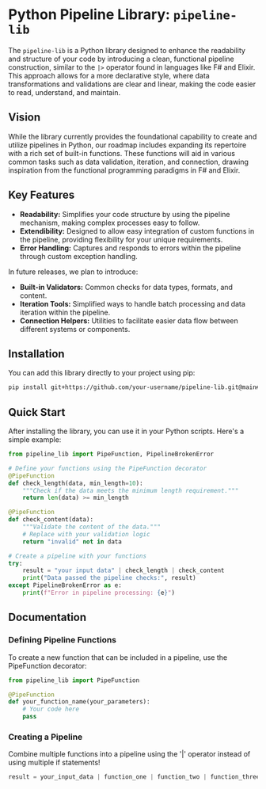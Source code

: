 # Python Pipeline Library: `pipeline-lib`

The `pipeline-lib` is a Python library designed to enhance the readability and structure of your code by introducing a clean, functional pipeline construction, similar to the `|>` operator found in languages like F# and Elixir. This approach allows for a more declarative style, where data transformations and validations are clear and linear, making the code easier to read, understand, and maintain.

## Vision

While the library currently provides the foundational capability to create and utilize pipelines in Python, our roadmap includes expanding its repertoire with a rich set of built-in functions. These functions will aid in various common tasks such as data validation, iteration, and connection, drawing inspiration from the functional programming paradigms in F# and Elixir.

## Key Features

- **Readability:** Simplifies your code structure by using the pipeline mechanism, making complex processes easy to follow.
- **Extendibility:** Designed to allow easy integration of custom functions in the pipeline, providing flexibility for your unique requirements.
- **Error Handling:** Captures and responds to errors within the pipeline through custom exception handling.

In future releases, we plan to introduce:

- **Built-in Validators:** Common checks for data types, formats, and content.
- **Iteration Tools:** Simplified ways to handle batch processing and data iteration within the pipeline.
- **Connection Helpers:** Utilities to facilitate easier data flow between different systems or components.

## Installation

You can add this library directly to your project using pip:

```bash
pip install git+https://github.com/your-username/pipeline-lib.git@main#egg=pipeline-lib
```

## Quick Start
After installing the library, you can use it in your Python scripts. Here's a simple example:

```python
from pipeline_lib import PipeFunction, PipelineBrokenError

# Define your functions using the PipeFunction decorator
@PipeFunction
def check_length(data, min_length=10):
    """Check if the data meets the minimum length requirement."""
    return len(data) >= min_length

@PipeFunction
def check_content(data):
    """Validate the content of the data."""
    # Replace with your validation logic
    return "invalid" not in data

# Create a pipeline with your functions
try:
    result = "your input data" | check_length | check_content
    print("Data passed the pipeline checks:", result)
except PipelineBrokenError as e:
    print(f"Error in pipeline processing: {e}")

```

## Documentation

### Defining Pipeline Functions
To create a new function that can be included in a pipeline, use the PipeFunction decorator:
```python
from pipeline_lib import PipeFunction

@PipeFunction
def your_function_name(your_parameters):
    # Your code here
    pass
```

### Creating a Pipeline
Combine multiple functions into a pipeline using the '|' operator instead of using multiple if statements!

```python
result = your_input_data | function_one | function_two | function_three
```
